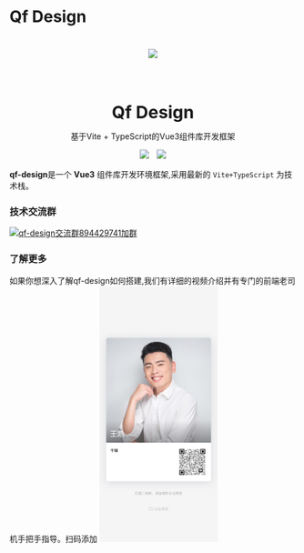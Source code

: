 # Qf Design

<div style="text-align:center;margin:40px 0;width:100%;">
  <img src="https://gw.alipayobjects.com/mdn/rms_08e378/afts/img/A*P0S-QIRUbsUAAAAAAAAAAABkARQnAQ">
</div>
<br />
<br />
<div style="text-align:center">
<b style="font-size:30px">Qf Design</b>
<p>基于Vite + TypeScript的Vue3组件库开发框架</p>
<img style="display:inline" src="https://img.shields.io/npm/v/qf-design-test" />

<img style="display:inline;margin-left:10px" src="https://img.shields.io/npm/dt/qf-design-test" />
</div>

**qf-design**是一个 **Vue3** 组件库开发环境框架,采用最新的 `Vite+TypeScript` 为技术栈。

### 技术交流群

<a target="_blank" href="https://qm.qq.com/cgi-bin/qm/qr?k=PpQzdbcJWSBpEB_RUu6Xm9md4wCOcd30&jump_from=webapi&authKey=3qIUxdXEEucbpfJKSY9YxemOxscBA3c3XyXOWYef2Up6aPuANJcQjFMufZ5N2XNi"><img border="0" src="//pub.idqqimg.com/wpa/images/group.png" alt="qf-design交流群" title="qf-design交流群">894429741加群</a> 

### 了解更多

如果你想深入了解qf-design如何搭建,我们有详细的视频介绍并有专门的前端老司机手把手指导。扫码添加
<img style="height:450px;" src="../public/WechatIMG141.jpg" />
